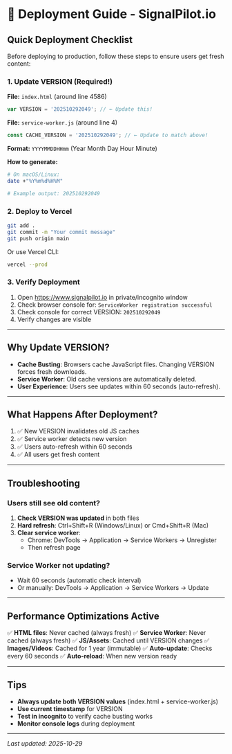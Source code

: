 # 🚀 Deployment Guide - SignalPilot.io

## Quick Deployment Checklist

Before deploying to production, follow these steps to ensure users get fresh content:

### 1. Update VERSION (Required!)

**File:** `index.html` (around line 4586)

```javascript
var VERSION = '202510292049'; // ← Update this!
```

**File:** `service-worker.js` (around line 4)

```javascript
const CACHE_VERSION = '202510292049'; // ← Update to match above!
```

**Format:** `YYYYMMDDHHmm` (Year Month Day Hour Minute)

**How to generate:**
```bash
# On macOS/Linux:
date +"%Y%m%d%H%M"

# Example output: 202510292049
```

### 2. Deploy to Vercel

```bash
git add .
git commit -m "Your commit message"
git push origin main
```

Or use Vercel CLI:
```bash
vercel --prod
```

### 3. Verify Deployment

1. Open https://www.signalpilot.io in private/incognito window
2. Check browser console for: `ServiceWorker registration successful`
3. Check console for correct VERSION: `202510292049`
4. Verify changes are visible

---

## Why Update VERSION?

- **Cache Busting**: Browsers cache JavaScript files. Changing VERSION forces fresh downloads.
- **Service Worker**: Old cache versions are automatically deleted.
- **User Experience**: Users see updates within 60 seconds (auto-refresh).

---

## What Happens After Deployment?

1. ✅ New VERSION invalidates old JS caches
2. ✅ Service worker detects new version
3. ✅ Users auto-refresh within 60 seconds
4. ✅ All users get fresh content

---

## Troubleshooting

### Users still see old content?

1. **Check VERSION was updated** in both files
2. **Hard refresh**: Ctrl+Shift+R (Windows/Linux) or Cmd+Shift+R (Mac)
3. **Clear service worker**:
   - Chrome: DevTools → Application → Service Workers → Unregister
   - Then refresh page

### Service Worker not updating?

- Wait 60 seconds (automatic check interval)
- Or manually: DevTools → Application → Service Workers → Update

---

## Performance Optimizations Active

✅ **HTML files**: Never cached (always fresh)
✅ **Service Worker**: Never cached (always fresh)
✅ **JS/Assets**: Cached until VERSION changes
✅ **Images/Videos**: Cached for 1 year (immutable)
✅ **Auto-update**: Checks every 60 seconds
✅ **Auto-reload**: When new version ready

---

## Tips

- **Always update both VERSION values** (index.html + service-worker.js)
- **Use current timestamp** for VERSION
- **Test in incognito** to verify cache busting works
- **Monitor console logs** during deployment

---

*Last updated: 2025-10-29*
